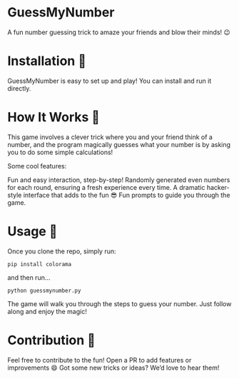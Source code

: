 # GuessMyNumber
A fun number guessing trick to amaze your friends and blow their minds! 😉

# Installation 🔨
GuessMyNumber is easy to set up and play! You can install and run it directly.

# How It Works 🎲
This game involves a clever trick where you and your friend think of a number, and the program magically guesses what your number is by asking you to do some simple calculations!

Some cool features:

Fun and easy interaction, step-by-step!
Randomly generated even numbers for each round, ensuring a fresh experience every time.
A dramatic hacker-style interface that adds to the fun 😎
Fun prompts to guide you through the game.

# Usage 🚀
Once you clone the repo, simply run:
```
pip install colorama
```
and then run...
```
python guessmynumber.py
```
The game will walk you through the steps to guess your number. Just follow along and enjoy the magic!

# Contribution 🤝
Feel free to contribute to the fun! Open a PR to add features or improvements 😄
Got some new tricks or ideas? We’d love to hear them!

